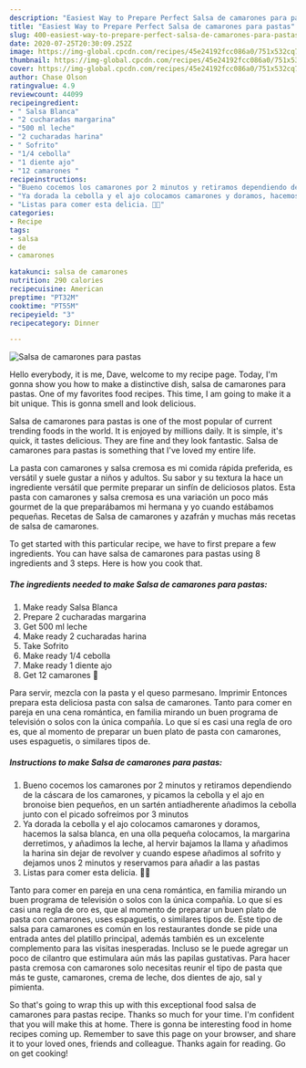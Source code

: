 ```yaml
---
description: "Easiest Way to Prepare Perfect Salsa de camarones para pastas"
title: "Easiest Way to Prepare Perfect Salsa de camarones para pastas"
slug: 400-easiest-way-to-prepare-perfect-salsa-de-camarones-para-pastas
date: 2020-07-25T20:30:09.252Z
image: https://img-global.cpcdn.com/recipes/45e24192fcc086a0/751x532cq70/salsa-de-camarones-para-pastas-foto-principal.jpg
thumbnail: https://img-global.cpcdn.com/recipes/45e24192fcc086a0/751x532cq70/salsa-de-camarones-para-pastas-foto-principal.jpg
cover: https://img-global.cpcdn.com/recipes/45e24192fcc086a0/751x532cq70/salsa-de-camarones-para-pastas-foto-principal.jpg
author: Chase Olson
ratingvalue: 4.9
reviewcount: 44099
recipeingredient:
- " Salsa Blanca"
- "2 cucharadas margarina"
- "500 ml leche"
- "2 cucharadas harina"
- " Sofrito"
- "1/4 cebolla"
- "1 diente ajo"
- "12 camarones "
recipeinstructions:
- "Bueno cocemos los camarones por 2 minutos y retiramos dependiendo de la cáscara de los camarones, y picamos la cebolla y el ajo en bronoise bien pequeños, en un sartén antiadherente añadimos la cebolla junto con el picado sofreímos por 3 minutos"
- "Ya dorada la cebolla y el ajo colocamos camarones y doramos, hacemos la salsa blanca, en una olla pequeña colocamos, la margarina derretimos, y añadimos la leche, al hervir bajamos la llama y añadimos la harina sin dejar de revolver y cuando espese añadimos al sofrito y dejamos unos 2 minutos y reservamos para añadir a las pastas"
- "Listas para comer esta delicia. 👌🏻"
categories:
- Recipe
tags:
- salsa
- de
- camarones

katakunci: salsa de camarones 
nutrition: 290 calories
recipecuisine: American
preptime: "PT32M"
cooktime: "PT55M"
recipeyield: "3"
recipecategory: Dinner

---
```



![Salsa de camarones para pastas](https://img-global.cpcdn.com/recipes/45e24192fcc086a0/751x532cq70/salsa-de-camarones-para-pastas-foto-principal.jpg)

Hello everybody, it is me, Dave, welcome to my recipe page. Today, I'm gonna show you how to make a distinctive dish, salsa de camarones para pastas. One of my favorites food recipes. This time, I am going to make it a bit unique. This is gonna smell and look delicious.

Salsa de camarones para pastas is one of the most popular of current trending foods in the world. It is enjoyed by millions daily. It is simple, it's quick, it tastes delicious. They are fine and they look fantastic. Salsa de camarones para pastas is something that I've loved my entire life.

La pasta con camarones y salsa cremosa es mi comida rápida preferida, es versátil y suele gustar a niños y adultos. Su sabor y su textura la hace un ingrediente versátil que permite preparar un sinfín de deliciosos platos. Esta pasta con camarones y salsa cremosa es una variación un poco más gourmet de la que preparábamos mi hermana y yo cuando estábamos pequeñas. Recetas de Salsa de camarones y azafrán y muchas más recetas de salsa de camarones.


To get started with this particular recipe, we have to first prepare a few ingredients. You can have salsa de camarones para pastas using 8 ingredients and 3 steps. Here is how you cook that.

<!--inarticleads1-->

##### The ingredients needed to make Salsa de camarones para pastas:

1. Make ready  Salsa Blanca
1. Prepare 2 cucharadas margarina
1. Get 500 ml leche
1. Make ready 2 cucharadas harina
1. Take  Sofrito
1. Make ready 1/4 cebolla
1. Make ready 1 diente ajo
1. Get 12 camarones 🍤


Para servir, mezcla con la pasta y el queso parmesano. Imprimir Entonces prepara esta deliciosa pasta con salsa de camarones. Tanto para comer en pareja en una cena romántica, en familia mirando un buen programa de televisión o solos con la única compañía. Lo que sí es casi una regla de oro es, que al momento de preparar un buen plato de pasta con camarones, uses espaguetis, o similares tipos de. 

<!--inarticleads2-->

##### Instructions to make Salsa de camarones para pastas:

1. Bueno cocemos los camarones por 2 minutos y retiramos dependiendo de la cáscara de los camarones, y picamos la cebolla y el ajo en bronoise bien pequeños, en un sartén antiadherente añadimos la cebolla junto con el picado sofreímos por 3 minutos
1. Ya dorada la cebolla y el ajo colocamos camarones y doramos, hacemos la salsa blanca, en una olla pequeña colocamos, la margarina derretimos, y añadimos la leche, al hervir bajamos la llama y añadimos la harina sin dejar de revolver y cuando espese añadimos al sofrito y dejamos unos 2 minutos y reservamos para añadir a las pastas
1. Listas para comer esta delicia. 👌🏻


Tanto para comer en pareja en una cena romántica, en familia mirando un buen programa de televisión o solos con la única compañía. Lo que sí es casi una regla de oro es, que al momento de preparar un buen plato de pasta con camarones, uses espaguetis, o similares tipos de. Este tipo de salsa para camarones es común en los restaurantes donde se pide una entrada antes del platillo principal, además también es un excelente complemento para las visitas inesperadas. Incluso se le puede agregar un poco de cilantro que estimulara aún más las papilas gustativas. Para hacer pasta cremosa con camarones solo necesitas reunir el tipo de pasta que más te guste, camarones, crema de leche, dos dientes de ajo, sal y pimienta. 

So that's going to wrap this up with this exceptional food salsa de camarones para pastas recipe. Thanks so much for your time. I'm confident that you will make this at home. There is gonna be interesting food in home recipes coming up. Remember to save this page on your browser, and share it to your loved ones, friends and colleague. Thanks again for reading. Go on get cooking!
